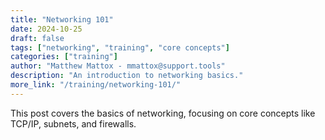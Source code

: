```yaml
---
title: "Networking 101"
date: 2024-10-25
draft: false
tags: ["networking", "training", "core concepts"]
categories: ["training"]
author: "Matthew Mattox - mmattox@support.tools"
description: "An introduction to networking basics."
more_link: "/training/networking-101/"
---
```


This post covers the basics of networking, focusing on core concepts like TCP/IP, subnets, and firewalls.
